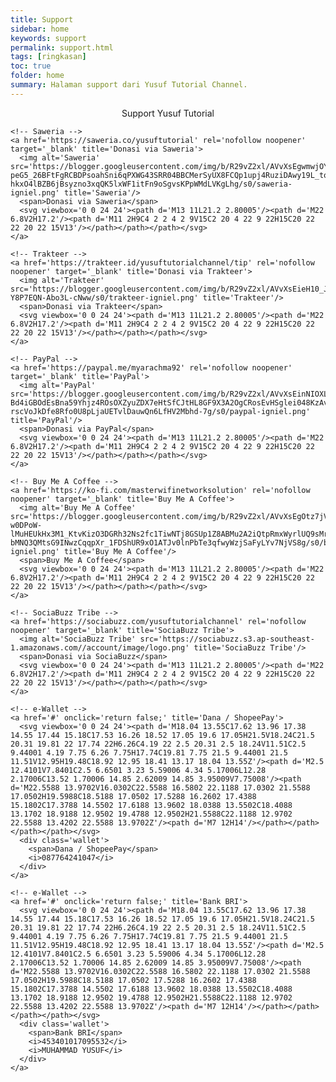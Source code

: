 ```yaml
---
title: Support
sidebar: home
keywords: support
permalink: support.html
tags: [ringkasan]
toc: true
folder: home
summary: Halaman support dari Yusuf Tutorial Channel.
---
```


<div class='ignielDonasi'>
  <center><div class='ignielDonasi-judul'>Support Yusuf Tutorial</div></center>
  <div class='ignielDonasi-isi'>

    <!-- Saweria -->
    <a href='https://saweria.co/yusuftutorial' rel='nofollow noopener' target='_blank' title='Donasi via Saweria'>
      <img alt='Saweria' src='https://blogger.googleusercontent.com/img/b/R29vZ2xl/AVvXsEgwmwjOYbtIh-peG5_26BFtFgRCBDPsoahSni6qPXWG43SRR04BBCMerSyUX8FCQp1upj4RuziDAwy19L_toRpnQaI61tzPKokNB8ixuyb06Ron2eK6qUXzwbmYQs4UcmYNp311k2-hkxO4lBZB6jBsyzno3xqQK5lxWF1itFn9oSgvsKPpWMdLVKgLhg/s0/saweria-igniel.png' title='Saweria'/>
      <span>Donasi via Saweria</span>
      <svg viewbox='0 0 24 24'><path d='M13 11L21.2 2.80005'/><path d='M22 6.8V2H17.2'/><path d='M11 2H9C4 2 2 4 2 9V15C2 20 4 22 9 22H15C20 22 22 20 22 15V13'/></path></path></path></svg>
    </a>

    <!-- Trakteer -->
    <a href='https://trakteer.id/yusuftutorialchannel/tip' rel='nofollow noopener' target='_blank' title='Donasi via Trakteer'>
      <img alt='Trakteer' src='https://blogger.googleusercontent.com/img/b/R29vZ2xl/AVvXsEieH10_JoSMU6bR0eymYzdd72g0uFT1CccEli9AytGV94ybITvbRlRfB4xQwAtvht6vNvrl5OU80ocHiHYj36pvxdxdJHtPsh1bBujNTW0SrzlyxqCkIzHjTU1Ofvnlxu2QPnEPtd1aGNwgbDeU8AAkFk5kqatpTf1QxysTl_k-Y8P7EQN-Abo3L-cNww/s0/trakteer-igniel.png' title='Trakteer'/>
      <span>Donasi via Trakteer</span>
      <svg viewbox='0 0 24 24'><path d='M13 11L21.2 2.80005'/><path d='M22 6.8V2H17.2'/><path d='M11 2H9C4 2 2 4 2 9V15C2 20 4 22 9 22H15C20 22 22 20 22 15V13'/></path></path></path></svg>
    </a>

    <!-- PayPal -->
    <a href='https://paypal.me/myarachma92' rel='nofollow noopener' target='_blank' title='PayPal'>
      <img alt='PayPal' src='https://blogger.googleusercontent.com/img/b/R29vZ2xl/AVvXsEinNIOXLJCc6D1GehU8N254ogghPzS8IqveB06Jnf-Bd4iGBOdEsBna59Yhjz4ROsOXZyuZDX7eHtSfCJtHL8GF9X3A2OgCRosEvHSglei048KzAvgKykqELWtg8SbVqjHURZZ6BjLl5dMU-rscVoJkDfe8Rfo0U8pLjaUETvlDauwQn6LfHV2Mbhd-7g/s0/paypal-igniel.png' title='PayPal'/>
      <span>Donasi via PayPal</span>
      <svg viewbox='0 0 24 24'><path d='M13 11L21.2 2.80005'/><path d='M22 6.8V2H17.2'/><path d='M11 2H9C4 2 2 4 2 9V15C2 20 4 22 9 22H15C20 22 22 20 22 15V13'/></path></path></path></svg>
    </a>

    <!-- Buy Me A Coffee -->
    <a href='https://ko-fi.com/masterwifinetworksolution' rel='nofollow noopener' target='_blank' title='Buy Me A Coffee'>
      <img alt='Buy Me A Coffee' src='https://blogger.googleusercontent.com/img/b/R29vZ2xl/AVvXsEgOtz7jVrpYsRfjwZ8qbqeD-w0DPoW-lMuHEUkHx3M1_KtvKizO3DGRh32Ns2fc1TiwNTj8GSUp1Z8ABMu2A2iQtpRmxWyrlUQ9sMriF8i3RoCXKwUULop6QyS-bMNQ3QMtsG9INwzCqqpXr_1FDShUR9xO1ATJv0lnPbTe3qfwyWzjSaFyLYv7NjVS8g/s0/bmac-igniel.png' title='Buy Me A Coffee'/>
      <span>Buy Me A Coffee</span>
      <svg viewbox='0 0 24 24'><path d='M13 11L21.2 2.80005'/><path d='M22 6.8V2H17.2'/><path d='M11 2H9C4 2 2 4 2 9V15C2 20 4 22 9 22H15C20 22 22 20 22 15V13'/></path></path></path></svg>
    </a>

    <!-- SociaBuzz Tribe -->
    <a href='https://sociabuzz.com/yusuftutorialchannel' rel='nofollow noopener' target='_blank' title='SociaBuzz Tribe'>
      <img alt='SociaBuzz Tribe' src='https://sociabuzz.s3.ap-southeast-1.amazonaws.com//account/image/logo.png' title='SociaBuzz Tribe'/>
      <span>Donasi via SociaBuzz</span>
      <svg viewbox='0 0 24 24'><path d='M13 11L21.2 2.80005'/><path d='M22 6.8V2H17.2'/><path d='M11 2H9C4 2 2 4 2 9V15C2 20 4 22 9 22H15C20 22 22 20 22 15V13'/></path></path></path></svg>
    </a>

    <!-- e-Wallet -->
    <a href='#' onclick='return false;' title='Dana / ShopeePay'>
      <svg viewbox='0 0 24 24'><path d='M18.04 13.55C17.62 13.96 17.38 14.55 17.44 15.18C17.53 16.26 18.52 17.05 19.6 17.05H21.5V18.24C21.5 20.31 19.81 22 17.74 22H6.26C4.19 22 2.5 20.31 2.5 18.24V11.51C2.5 9.44001 4.19 7.75 6.26 7.75H17.74C19.81 7.75 21.5 9.44001 21.5 11.51V12.95H19.48C18.92 12.95 18.41 13.17 18.04 13.55Z'/><path d='M2.5 12.4101V7.8401C2.5 6.6501 3.23 5.59006 4.34 5.17006L12.28 2.17006C13.52 1.70006 14.85 2.62009 14.85 3.95009V7.75008'/><path d='M22.5588 13.9702V16.0302C22.5588 16.5802 22.1188 17.0302 21.5588 17.0502H19.5988C18.5188 17.0502 17.5288 16.2602 17.4388 15.1802C17.3788 14.5502 17.6188 13.9602 18.0388 13.5502C18.4088 13.1702 18.9188 12.9502 19.4788 12.9502H21.5588C22.1188 12.9702 22.5588 13.4202 22.5588 13.9702Z'/><path d='M7 12H14'/></path></path></path></path></svg>
      <div class='wallet'>
        <span>Dana / ShopeePay</span>
        <i>087764241047</i>
      </div>
    </a>

    <!-- e-Wallet -->
    <a href='#' onclick='return false;' title='Bank BRI'>
      <svg viewbox='0 0 24 24'><path d='M18.04 13.55C17.62 13.96 17.38 14.55 17.44 15.18C17.53 16.26 18.52 17.05 19.6 17.05H21.5V18.24C21.5 20.31 19.81 22 17.74 22H6.26C4.19 22 2.5 20.31 2.5 18.24V11.51C2.5 9.44001 4.19 7.75 6.26 7.75H17.74C19.81 7.75 21.5 9.44001 21.5 11.51V12.95H19.48C18.92 12.95 18.41 13.17 18.04 13.55Z'/><path d='M2.5 12.4101V7.8401C2.5 6.6501 3.23 5.59006 4.34 5.17006L12.28 2.17006C13.52 1.70006 14.85 2.62009 14.85 3.95009V7.75008'/><path d='M22.5588 13.9702V16.0302C22.5588 16.5802 22.1188 17.0302 21.5588 17.0502H19.5988C18.5188 17.0502 17.5288 16.2602 17.4388 15.1802C17.3788 14.5502 17.6188 13.9602 18.0388 13.5502C18.4088 13.1702 18.9188 12.9502 19.4788 12.9502H21.5588C22.1188 12.9702 22.5588 13.4202 22.5588 13.9702Z'/><path d='M7 12H14'/></path></path></path></path></svg>
      <div class='wallet'>
        <span>Bank BRI</span>
        <i>453401017095532</i>
        <i>MUHAMMAD YUSUF</i>
      </div>
    </a>
  </div>
</div>